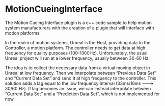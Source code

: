 # MotionCueingInterface

The Motion Cueing Interface plugin is a c++ code sample to help motion system manufacturers with the creation of a plugin that will interface with motion platforms. 

In the realm of motion systems, Unreal is the Host, providing data to the Controller, a motion platform. The controller needs to get data at high frequency for quality purposes (100-1000Hz). Unfortunately, the usual Unreal project will run at a lower frequency, usually between 30-60 Hz.

The idea is to collect the necessary data from a virtual moving object in Unreal at low frequency. Then we interpolate between “Previous Data Set” and “Current Data Set” and send it at high frequency to the controller. This solution adds a lag equal to the low frequency interval (33ms/16ms ---> 30/60 Hz). If lag becomes an issue, we can instead interpolate between “Current Data Set” and a “Prediction Data Set”, which is not implemented for now.
